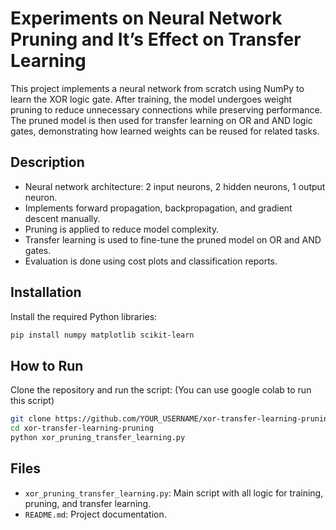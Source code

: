 # Experiments on Neural Network Pruning and It’s Effect on Transfer Learning

This project implements a neural network from scratch using NumPy to learn the XOR logic gate. After training, the model undergoes weight pruning to reduce unnecessary connections while preserving performance. The pruned model is then used for transfer learning on OR and AND logic gates, demonstrating how learned weights can be reused for related tasks.

## Description

- Neural network architecture: 2 input neurons, 2 hidden neurons, 1 output neuron.
- Implements forward propagation, backpropagation, and gradient descent manually.
- Pruning is applied to reduce model complexity.
- Transfer learning is used to fine-tune the pruned model on OR and AND gates.
- Evaluation is done using cost plots and classification reports.

## Installation

Install the required Python libraries:

```bash
pip install numpy matplotlib scikit-learn
```

## How to Run

Clone the repository and run the script:
(You can use google colab to run this script) 
```bash
git clone https://github.com/YOUR_USERNAME/xor-transfer-learning-pruning.git
cd xor-transfer-learning-pruning
python xor_pruning_transfer_learning.py
```

## Files

- `xor_pruning_transfer_learning.py`: Main script with all logic for training, pruning, and transfer learning.
- `README.md`: Project documentation.



